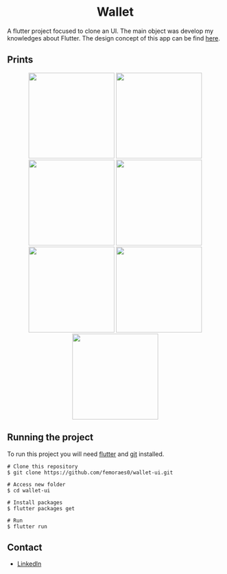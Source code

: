 
<h1 align="center">Wallet</h1>

A flutter project focused to clone an UI. The main object was develop my knowledges about Flutter.
The design concept of this app can be find <a href="https://www.behance.net/gallery/56512263/Wallet-Banking-App?tracking_source=curated_galleries_list">here</a>.

## Prints

<p align="center">
<img width="200" src="https://i.pinimg.com/originals/d7/61/9f/d7619f5d797642fa311b9e391c87f5aa.png"/>
<img width="200" src="https://i.pinimg.com/originals/ef/b9/49/efb949dfcd6e772a0fa2cad65125f477.png"/>
<img width="200" src="https://i.pinimg.com/originals/59/08/81/590881eceb4a971c1601b1e66e5f5c3f.png"/>
<img width="200" src="https://i.pinimg.com/originals/ec/cb/0b/eccb0b25e618d060be0e8ab905d6727a.png"/>
<img width="200" src="https://i.pinimg.com/originals/0a/90/85/0a9085e8cd19ee09f4b668cb832af4c6.png"/>
<img width="200" src="https://i.pinimg.com/originals/b0/f4/3c/b0f43ced0cd846a4262d6d102941ebd6.png"/>
<img width="200" src="https://i.pinimg.com/originals/cf/a8/27/cfa82797eba0ee1ec6cf83626e7b9f2e.png"/>
</p>


## Running the project
To run this project you will need [flutter](https://flutter.dev/) and [git](https://git-scm.com/) installed.

```$bash
# Clone this repository
$ git clone https://github.com/femoraes0/wallet-ui.git

# Access new folder
$ cd wallet-ui

# Install packages
$ flutter packages get

# Run
$ flutter run
```

## Contact
- [LinkedIn](https://www.linkedin.com/in/fernando-moraes-48a26916a/)